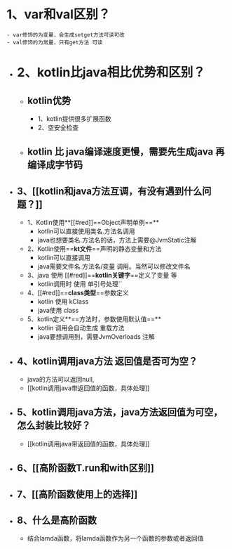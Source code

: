 # 1、var和val区别？
	- var修饰的为变量，会生成setget方法可读可改
	- val修饰的为常量，只有get方法 可读
- # 2、kotlin比java相比优势和区别？
	- ## kotlin优势
		- 1、kotlin提供很多扩展函数
		- 2、空安全检查
	- ## kotlin 比 java编译速度更慢，需要先生成java 再编译成字节码
- ## 3、[[kotlin和java方法互调，有没有遇到什么问题？]]
	- 1、Kotlin使用**[[#red]]==Object声明单例==**
		- kotlin可以直接使用类名.方法名调用
		- java也想要类名.方法名的话，方法上需要@JvmStatic注解
	- 2、Kotlin使用==**kt文件**==声明的静态变量和方法
		- kotlin可以直接调用
		- java需要文件名.方法名/变量 调用。当然可以修改文件名
	- 3、java 使用 [[#red]]==**kotlin关键字**==定义了变量 等
		- kotlin调用时 使用 单引号处理``
	- 4、[[#red]]==**class类型**==参数定义
		- kotlin 使用 kClass
		- java使用 class
	- 5、kotlin定义**==方法时，参数使用默认值==**
		- kotlin 调用会自动生成 重载方法
		- java要想调用到，需要JvmOverloads 注解
- ## 4、kotlin调用java方法 返回值是否可为空？
	- java的方法可以返回null,
	- [[kotlin调用java带返回值的函数，具体处理]]
- ## 5、kotlin调用java方法，java方法返回值为可空，怎么封装比较好？
	- [[kotlin调用java带返回值的函数，具体处理]]
- ## 6、[[高阶函数T.run和with区别]]
- ## 7、[[高阶函数使用上的选择]]
- ## 8、什么是高阶函数
	- 结合lamda函数，将lamda函数作为另一个函数的参数或者返回值